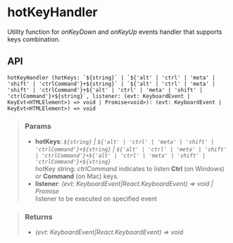 # hotKeyHandler
Utility function for _onKeyDown_ and _onKeyUp_ events handler that supports keys combination.

## API

```tsx
hotKeyHandler (hotKeys: `${string}` | `${'alt' | 'ctrl' | 'meta' | 'shift' | 'ctrlCommand'}+${string}` | `${'alt' | 'ctrl' | 'meta' | 'shift' | 'ctrlCommand'}+${'alt' | 'ctrl' | 'meta' | 'shift' | 'ctrlCommand'}+${string}`, listener: (evt: KeyboardEvent | KeyEvt<HTMLElement>) => void | Promise<void>): (evt: KeyboardEvent | KeyEvt<HTMLElement>) => void 
```

> ### Params
>
> - __hotKeys__: _`${string}` | `${'alt' | 'ctrl' | 'meta' | 'shift' | 'ctrlCommand'}+${string}` | `${'alt' | 'ctrl' | 'meta' | 'shift' | 'ctrlCommand'}+${'alt' | 'ctrl' | 'meta' | 'shift' | 'ctrlCommand'}+${string}`_  
hotKey string: _ctrlCommand_ indicates to listen __Ctrl__ (on Windows) or __Command__ (on Mac) keys.
> - __listener__: _(evt: KeyboardEvent|React.KeyboardEvent<HTMLElement>) => void | Promise<void>_  
listener to be executed on specified event
>

> ### Returns
>
> 
> - _(evt: KeyboardEvent|React.KeyboardEvent<HTMLElement>) => void_  
>